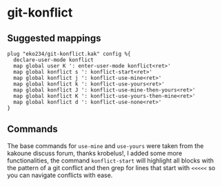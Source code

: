 # git-konflict


## Suggested mappings

``` kak
plug "eko234/git-konflict.kak" config %{
  declare-user-mode konflict
  map global user K ': enter-user-mode konflict<ret>'
  map global konflict s ': konflict-start<ret>'
  map global konflict j ': konflict-use-mine<ret>'
  map global konflict k ': konflict-use-yours<ret>'
  map global konflict J ': konflict-use-mine-then-yours<ret>'
  map global konflict K ': konflict-use-yours-then-mine<ret>'
  map global konflict d ': konflict-use-none<ret>'
}
```


## Commands

The base commands for `use-mine` and `use-yours` were
taken from the kakoune discuss forum, thanks krobelus!,
I added some more functionalities, the command `konflict-start`
will highlight all blocks with the pattern of a git conflict
and then grep for lines that start with `<<<<<` so you can
navigate conflicts with ease.
